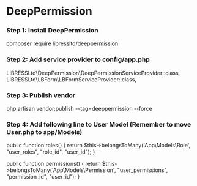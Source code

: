 # DeepPermission

### Step 1: Install DeepPermission

composer require libressltd/deeppermission

### Step 2: Add service provider to config/app.php

LIBRESSLtd\DeepPermission\DeepPermissionServiceProvider::class, 
LIBRESSLtd\LBForm\LBFormServiceProvider::class,

### Step 3: Publish vendor

php artisan vendor:publish --tag=deeppermission --force

### Step 4: Add following line to User Model (Remember to move User.php to app/Models)
	
public function roles()
{
    return $this->belongsToMany('App\Models\Role', "user_roles", "role_id", "user_id");
}

public function permissions()
{
    return $this->belongsToMany('App\Models\Permission', "user_permissions", "permission_id", "user_id");
}